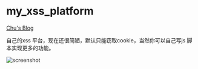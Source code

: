 my_xss_platform
==========

[Chu's Blog](http://www.chuhades.com)

自己的xss 平台，现在还很简陋，默认只能窃取cookie，当然你可以自己写js 脚本实现更多的功能。

![screenshot](https://github.com/chuhades/my_xss_platform/raw/master/screenshot.png)